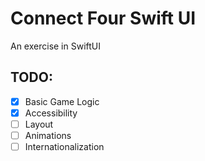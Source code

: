 # Connect Four Swift UI

An exercise in SwiftUI

## TODO:
- [x] Basic Game Logic
- [x] Accessibility
- [ ] Layout
- [ ] Animations
- [ ] Internationalization
